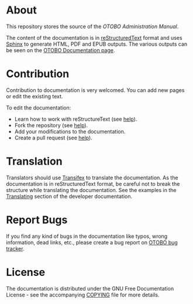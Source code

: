About
=====

This repository stores the source of the _OTOBO Administration Manual_.

The content of the documentation is in [reStructuredText](https://en.wikipedia.org/wiki/ReStructuredText) format and uses [Sphinx](https://www.sphinx-doc.org) to generate HTML, PDF and EPUB outputs. The various outputs can be seen on the [OTOBO Documentation page](https://doc.otobo.de/).


Contribution
============

Contribution to documentation is very welcomed. You can add new pages or edit the existing text.

To edit the documentation:

* Learn how to work with reStructureText (see [help](http://docutils.sourceforge.net/rst.html)).
* Fork the repository (see [help](https://help.github.com/articles/fork-a-repo/)).
* Add your modifications to the documentation.
* Create a pull request (see [help](https://help.github.com/articles/creating-a-pull-request-from-a-fork/)).


Translation
===========

Translators should use [Transifex](https://www.transifex.com/projects/p/OTOBO/) to translate the documentation. As the documentation is in reStructuredText format, be careful not to break the structure while translating the documentation. See the examples in the [Translating](https://doc.otobo.de/doc/manual/developer/stable/en/content/contributing/translate.html) section of the developer documentation.


Report Bugs
===========

If you find any kind of bugs in the documentation like typos, wrong information, dead links, etc., please create a bug report on [OTOBO bug tracker](https://bugs.otobo.org/).


License
=======

The documentation is distributed under the GNU Free Documentation License - see the accompanying [COPYING](COPYING) file for more details.
